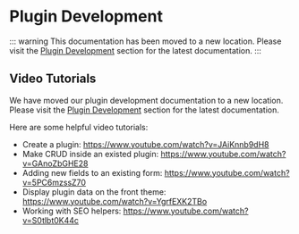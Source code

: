 # Plugin Development

::: warning
This documentation has been moved to a new location. Please visit the [Plugin Development](/cms/plugin-development/) section for the latest documentation.
:::

## Video Tutorials

We have moved our plugin development documentation to a new location. Please visit the [Plugin Development](/cms/plugin-development/) section for the latest documentation.

Here are some helpful video tutorials:

- Create a plugin: https://www.youtube.com/watch?v=JAiKnnb9dH8
- Make CRUD inside an existed plugin: https://www.youtube.com/watch?v=GAnoZbGHE28
- Adding new fields to an existing form: https://www.youtube.com/watch?v=5PC6mzssZ70
- Display plugin data on the front theme: https://www.youtube.com/watch?v=YgrfEXK2TBo
- Working with SEO helpers: https://www.youtube.com/watch?v=S0tlbt0K44c
